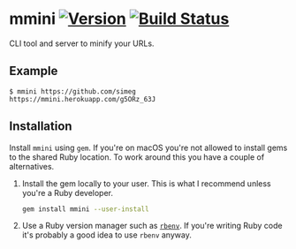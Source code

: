 # mmini [![Version][gem_badge]][gem_url] [![Build Status][build_badge]][build_status]
CLI tool and server to minify your URLs.

## Example
```console
$ mmini https://github.com/simeg
https://mmini.herokuapp.com/g5ORz_63J
```

## Installation
Install `mmini` using `gem`. If you're on macOS you're not allowed to install gems to the shared
Ruby location. To work around this you have a couple of alternatives.

1) Install the gem locally to your user. This is what I recommend unless you're a Ruby developer.
    ```sh
    gem install mmini --user-install
    ```

2) Use a Ruby version manager such as [`rbenv`](https://github.com/rbenv/rbenv). If you're writing Ruby code it's probably a good idea
   to use `rbenv` anyway.

[build_badge]: https://travis-ci.org/simeg/mmini.svg?branch=master
[build_status]: https://travis-ci.org/simeg/mmini
[gem_badge]: https://img.shields.io/gem/v/mmini.svg
[gem_url]: https://rubygems.org/gems/mmini
